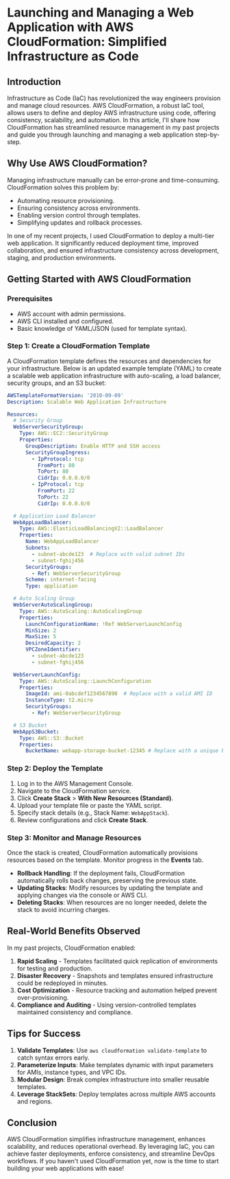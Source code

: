# Launching and Managing a Web Application with AWS CloudFormation: Simplified Infrastructure as Code

## Introduction
Infrastructure as Code (IaC) has revolutionized the way engineers provision and manage cloud resources. AWS CloudFormation, a robust IaC tool, allows users to define and deploy AWS infrastructure using code, offering consistency, scalability, and automation. In this article, I'll share how CloudFormation has streamlined resource management in my past projects and guide you through launching and managing a web application step-by-step.

## Why Use AWS CloudFormation?
Managing infrastructure manually can be error-prone and time-consuming. CloudFormation solves this problem by:
- Automating resource provisioning.
- Ensuring consistency across environments.
- Enabling version control through templates.
- Simplifying updates and rollback processes.

In one of my recent projects, I used CloudFormation to deploy a multi-tier web application. It significantly reduced deployment time, improved collaboration, and ensured infrastructure consistency across development, staging, and production environments.

## Getting Started with AWS CloudFormation
### Prerequisites
- AWS account with admin permissions.
- AWS CLI installed and configured.
- Basic knowledge of YAML/JSON (used for template syntax).

### Step 1: Create a CloudFormation Template
A CloudFormation template defines the resources and dependencies for your infrastructure. Below is an updated example template (YAML) to create a scalable web application infrastructure with auto-scaling, a load balancer, security groups, and an S3 bucket:

```yaml
AWSTemplateFormatVersion: '2010-09-09'
Description: Scalable Web Application Infrastructure

Resources:
  # Security Group
  WebServerSecurityGroup:
    Type: AWS::EC2::SecurityGroup
    Properties:
      GroupDescription: Enable HTTP and SSH access
      SecurityGroupIngress:
        - IpProtocol: tcp
          FromPort: 80
          ToPort: 80
          CidrIp: 0.0.0.0/0
        - IpProtocol: tcp
          FromPort: 22
          ToPort: 22
          CidrIp: 0.0.0.0/0

  # Application Load Balancer
  WebAppLoadBalancer:
    Type: AWS::ElasticLoadBalancingV2::LoadBalancer
    Properties:
      Name: WebAppLoadBalancer
      Subnets:
        - subnet-abcde123  # Replace with valid subnet IDs
        - subnet-fghij456
      SecurityGroups:
        - Ref: WebServerSecurityGroup
      Scheme: internet-facing
      Type: application

  # Auto Scaling Group
  WebServerAutoScalingGroup:
    Type: AWS::AutoScaling::AutoScalingGroup
    Properties:
      LaunchConfigurationName: !Ref WebServerLaunchConfig
      MinSize: 2
      MaxSize: 5
      DesiredCapacity: 2
      VPCZoneIdentifier:
        - subnet-abcde123
        - subnet-fghij456

  WebServerLaunchConfig:
    Type: AWS::AutoScaling::LaunchConfiguration
    Properties:
      ImageId: ami-0abcdef1234567890  # Replace with a valid AMI ID
      InstanceType: t2.micro
      SecurityGroups:
        - Ref: WebServerSecurityGroup

  # S3 Bucket
  WebAppS3Bucket:
    Type: AWS::S3::Bucket
    Properties:
      BucketName: webapp-storage-bucket-12345 # Replace with a unique bucket name
```

### Step 2: Deploy the Template
1. Log in to the AWS Management Console.
2. Navigate to the CloudFormation service.
3. Click **Create Stack** > **With New Resources (Standard)**.
4. Upload your template file or paste the YAML script.
5. Specify stack details (e.g., Stack Name: `WebAppStack`).
6. Review configurations and click **Create Stack**.

### Step 3: Monitor and Manage Resources
Once the stack is created, CloudFormation automatically provisions resources based on the template. Monitor progress in the **Events** tab.
- **Rollback Handling**: If the deployment fails, CloudFormation automatically rolls back changes, preserving the previous state.
- **Updating Stacks**: Modify resources by updating the template and applying changes via the console or AWS CLI.
- **Deleting Stacks**: When resources are no longer needed, delete the stack to avoid incurring charges.

## Real-World Benefits Observed
In my past projects, CloudFormation enabled:
1. **Rapid Scaling** - Templates facilitated quick replication of environments for testing and production.
2. **Disaster Recovery** - Snapshots and templates ensured infrastructure could be redeployed in minutes.
3. **Cost Optimization** - Resource tracking and automation helped prevent over-provisioning.
4. **Compliance and Auditing** - Using version-controlled templates maintained consistency and compliance.

## Tips for Success
1. **Validate Templates**: Use `aws cloudformation validate-template` to catch syntax errors early.
2. **Parameterize Inputs**: Make templates dynamic with input parameters for AMIs, instance types, and VPC IDs.
3. **Modular Design**: Break complex infrastructure into smaller reusable templates.
4. **Leverage StackSets**: Deploy templates across multiple AWS accounts and regions.

## Conclusion
AWS CloudFormation simplifies infrastructure management, enhances scalability, and reduces operational overhead. By leveraging IaC, you can achieve faster deployments, enforce consistency, and streamline DevOps workflows. If you haven't used CloudFormation yet, now is the time to start building your web applications with ease!



